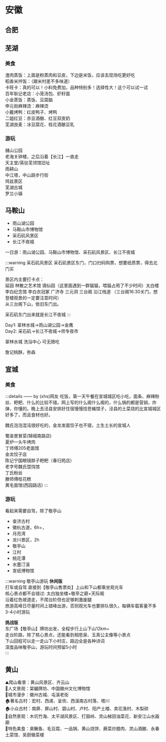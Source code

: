 # 安徽

## 合肥

## 芜湖

### 美食

渣肉蒸饭：上面是粉蒸肉和豆皮，下边是米饭，应该去现场吃更好吃  
稻香米拌饭：（跟米村差不多味道）  
卡旺卡：真的可以！小料免费加，品种特别多！选择性大！这个可以试一试  
百年耿记老店：小笼汤包、虾籽面  
小金蒸饭：蒸饭、豆腐脑  
申元街麻辣烫：麻辣烫  
小戴烤鸭：红皮鸭子、烤鸭  
二姐红豆：赤豆酒酿、红豆双皮奶  
芜湖良麦：冰豆腐花、桂花酒酿豆乳

### 游玩

赭山公园  
老海关钟楼，之后沿着【长江】一直走  
天主堂/英驻芜领馆旧址  
雨耕山  
中江塔，中山路步行街  
鸠兹景区  
芜湖古城  
罗兰小镇

## 马鞍山

- 雨山湖公园
- 马鞍山市博物馆
- 采石矶风景区
- 长江不夜城

一日游：雨山湖公园、马鞍山市博物馆、采石矶风景区、长江不夜城

:::warning 采石矶风景区
采石矶景区东门，门口扫码购票，想要纸质票，得去北门买

景区内主要打卡点：  
延园 林散之艺术馆 谪仙园（这里面遇到一群猫猫，喂猫占用了不少时间）太白楼 李白纪念馆 李白衣冠冢 广济寺 三元洞 三台阁 沿江栈道
（三台阁16:30关门，想登楼观景的一定要注意时间）  
从三台阁下山，依旧东门出。

采石矶东门出来就是长江不夜城
:::

Day1: 翠林水城→雨山湖公园→金鹰  
Day2: 采石矶→长江不夜城→师专夜市

翠林水城 洗浴中心 可无限吃

詹记桃酥，弥森

## 宣城

### 美食

:::details —— by (xhs)网友
吃饭，第一天午餐在宣城城区吃小吃，面条、麻辣粉丝、粑粑、什么的比较不错。网上写的什么阁什么阁的，什么锅的都是营销，炸弹，你懂的。晚上去泾县安排好住宿慢慢找苍蝇馆子，泾县的土菜烧的比宣城城区好多了，而且食材也好。  

魏氏泡泡混沌很好吃的，金龙发面饺子也不错，土生土长的宣城人

蜀渝里冒菜(锦城南路店)  
夏炉一头牛烤肉  
丁师傅205老面馆  
金龙饺子店  
陈记宁国眼镜胖子粑粑（春归苑店）  
老字号魏氏馄饨馆  
丁氏粉丝  
滕师傅桂花糕  
黄毛面馆(西园路店)
:::

### 游玩

看起来需要自驾，除了敬亭山<Badge type="danger" text="自驾提醒" />  

- 查济古村
- 徽杭古道，6h+，<Badge type="danger" text="徒步玩家" />  
- 月亮湾
- 龙川景区，2h
- 敬亭山
- 江村
- 桃花潭
- 水墨汀溪
- 宣纸博物馆

:::warning 敬亭山游玩
**休闲版**  
打车或自驾 直接到【敬亭山售票处】上山和下山都乘坐观光车  
核心景点都不会错过: 太白独坐楼+敬亭之巅+天际阁  
沿着红色坡道走，不爬台阶但也足够刺激废腿  
旅游高峰日尽量时间上错峰出游，否则观光车也要排队很久，每辆车载客量不多  
3-4小时游玩  

**挑战版**  
东广场【敬亭山】牌坊出发，全程步行上山下山12km+  
走台阶路，除了核心景点，还能看到相思泉、玉真公主像等小景点  
下山回程可以走一走山下小村庄，路边全是各种诗词  
深度品味敬亭山，游玩时间预留5小时  
:::

## 黄山

⛰️爬山看景：黄山风景区、齐云山  
🏡人文景观：棠樾牌坊、中国徽州文化博物馆  
🚏城市漫步：徽州古城、屯溪老街  
🏠著名古村：宏村、西递、呈坎、西溪南古村落、塔川  
🏠小众古村：南屏、屏山村、碧山村、卢村、阳产土楼、卖花渔村、木梨硔  
🌳自然景观：木坑竹海、太平湖风景区、打鼓岭、灵山梯田油菜花、新安江山水画廊  
🍱特色美食：臭鳜鱼、毛豆腐、一品锅、黄山烧饼、蕨菜炒腊肉、灵山酒酿、永春土菜馆、吴厨徽菜楼
